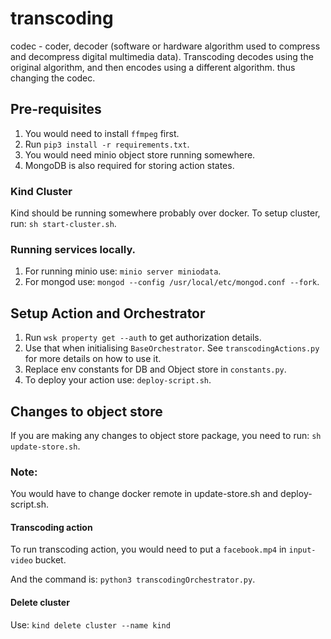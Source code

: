 # transcoding

codec - coder, decoder (software or hardware algorithm used to compress and
decompress digital multimedia data). Transcoding decodes using the original
algorithm, and then encodes using a different algorithm. thus changing the
codec.

## Pre-requisites

1. You would need to install `ffmpeg` first.
2. Run `pip3 install -r requirements.txt`.
3. You would need minio object store running somewhere.
4. MongoDB is also required for storing action states.

### Kind Cluster

Kind should be running somewhere probably over docker.
To setup cluster, run:
`sh start-cluster.sh`.

### Running services locally.

1. For running minio use: `minio server miniodata`.
2. For mongod use: `mongod --config /usr/local/etc/mongod.conf --fork`.

## Setup Action and Orchestrator

1. Run `wsk property get --auth` to get authorization details.
2. Use that when initialising `BaseOrchestrator`. See `transcodingActions.py` for more details on how to use it.
3. Replace env constants for DB and Object store in `constants.py`.
4. To deploy your action use: `deploy-script.sh`.

## Changes to object store

If you are making any changes to object store package, you need to run:
`sh update-store.sh`.

### Note:

You would have to change docker remote in update-store.sh and deploy-script.sh.

#### Transcoding action

To run transcoding action, you would need to put a `facebook.mp4` in `input-video` bucket.

And the command is: `python3 transcodingOrchestrator.py`.

#### Delete cluster

Use: `kind delete cluster --name kind`
